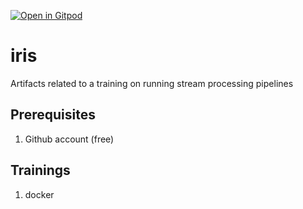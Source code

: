 [![Open in Gitpod](https://gitpod.io/button/open-in-gitpod.svg)](https://gitpod.io/#https://github.com/datamindedbe/iris/tree/workflows_training)

# iris

Artifacts related to a training on running stream processing pipelines

## Prerequisites

1. Github account (free)

## Trainings

1. docker
